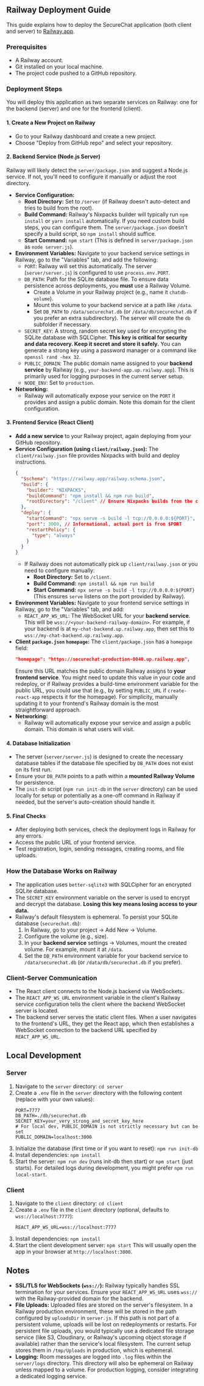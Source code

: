 
## Railway Deployment Guide

This guide explains how to deploy the SecureChat application (both client and server) to [Railway.app](https://railway.app/).

### Prerequisites

*   A Railway account.
*   Git installed on your local machine.
*   The project code pushed to a GitHub repository.

### Deployment Steps

You will deploy this application as two separate services on Railway: one for the backend (server) and one for the frontend (client).

#### 1. Create a New Project on Railway

*   Go to your Railway dashboard and create a new project.
*   Choose "Deploy from GitHub repo" and select your repository.

#### 2. Backend Service (Node.js Server)

Railway will likely detect the `server/package.json` and suggest a Node.js service. If not, you'll need to configure it manually or adjust the root directory.

*   **Service Configuration:**
    *   **Root Directory:** Set to `/server` (if Railway doesn't auto-detect and tries to build from the root).
    *   **Build Command:** Railway's Nixpacks builder will typically run `npm install` or `yarn install` automatically. If you need custom build steps, you can configure them. The `server/package.json` doesn't specify a build script, so `npm install` should suffice.
    *   **Start Command:** `npm start` (This is defined in `server/package.json` as `node server.js`).
*   **Environment Variables:**
    Navigate to your backend service settings in Railway, go to the "Variables" tab, and add the following:
    *   `PORT`: Railway will set this automatically. The server (`server/server.js`) is configured to use `process.env.PORT`.
    *   `DB_PATH`: Path for the SQLite database file. To ensure data persistence across deployments, you **must** use a Railway Volume.
        *   Create a Volume in your Railway project (e.g., name it `chatdb-volume`).
        *   Mount this volume to your backend service at a path like `/data`.
        *   Set `DB_PATH` to `/data/securechat.db` (or `/data/db/securechat.db` if you prefer an extra subdirectory). The server will create the `db` subfolder if necessary.
    *   `SECRET_KEY`: A strong, random secret key used for encrypting the SQLite database with SQLCipher. **This key is critical for security and data recovery. Keep it secret and store it safely.** You can generate a strong key using a password manager or a command like `openssl rand -hex 32`.
    *   `PUBLIC_DOMAIN`: The public domain name assigned to your **backend service** by Railway (e.g., `your-backend-app.up.railway.app`). This is primarily used for logging purposes in the current server setup.
    *   `NODE_ENV`: Set to `production`.
*   **Networking:**
    *   Railway will automatically expose your service on the `PORT` it provides and assign a public domain. Note this domain for the client configuration.

#### 3. Frontend Service (React Client)

*   **Add a new service** to your Railway project, again deploying from your GitHub repository.
*   **Service Configuration (using `client/railway.json`):**
    The `client/railway.json` file provides Nixpacks with build and deploy instructions.
    ```json
    {
      "$schema": "https://railway.app/railway.schema.json",
      "build": {
        "builder": "NIXPACKS",
        "buildCommand": "npm install && npm run build",
        "rootDirectory": "/client" // Ensure Nixpacks builds from the client directory
      },
      "deploy": {
        "startCommand": "npx serve -s build -l tcp://0.0.0.0:${PORT}", // Uses Railway's PORT
        "port": 3000, // Informational, actual port is from $PORT
        "restartPolicy": {
          "type": "always"
        }
      }
    }
    ```
    *   If Railway does not automatically pick up `client/railway.json` or you need to configure manually:
        *   **Root Directory:** Set to `/client`.
        *   **Build Command:** `npm install && npm run build`
        *   **Start Command:** `npx serve -s build -l tcp://0.0.0.0:${PORT}` (This ensures `serve` listens on the port provided by Railway).
*   **Environment Variables:**
    Navigate to your frontend service settings in Railway, go to the "Variables" tab, and add:
    *   `REACT_APP_WS_URL`: The WebSocket URL for your **backend service**. This will be `wss://<your-backend-railway-domain>`. For example, if your backend is at `my-chat-backend.up.railway.app`, then set this to `wss://my-chat-backend.up.railway.app`.
*   **Client `package.json` `homepage`:**
    The `client/package.json` has a `homepage` field:
    ```json
    "homepage": "https://securechat-production-0040.up.railway.app",
    ```
    Ensure this URL matches the public domain Railway assigns to **your frontend service**. You might need to update this value in your code and redeploy, or if Railway provides a build-time environment variable for the public URL, you could use that (e.g., by setting `PUBLIC_URL` if `create-react-app` respects it for the homepage). For simplicity, manually updating it to your frontend's Railway domain is the most straightforward approach.
*   **Networking:**
    *   Railway will automatically expose your service and assign a public domain. This domain is what users will visit.

#### 4. Database Initialization

*   The server (`server/server.js`) is designed to create the necessary database tables if the database file specified by `DB_PATH` does not exist on its first run.
*   Ensure your `DB_PATH` points to a path within a **mounted Railway Volume** for persistence.
*   The `init-db` script (`npm run init-db` in the `server` directory) can be used locally for setup or potentially as a one-off command in Railway if needed, but the server's auto-creation should handle it.

#### 5. Final Checks

*   After deploying both services, check the deployment logs in Railway for any errors.
*   Access the public URL of your frontend service.
*   Test registration, login, sending messages, creating rooms, and file uploads.

### How the Database Works on Railway

*   The application uses `better-sqlite3` with SQLCipher for an encrypted SQLite database.
*   The `SECRET_KEY` environment variable on the server is used to encrypt and decrypt the database. **Losing this key means losing access to your data.**
*   Railway's default filesystem is ephemeral. To persist your SQLite database (`securechat.db`):
    1.  In Railway, go to your project -> Add New -> Volume.
    2.  Configure the volume (e.g., size).
    3.  In your **backend service** settings -> Volumes, mount the created volume. For example, mount it at `/data`.
    4.  Set the `DB_PATH` environment variable for your backend service to `/data/securechat.db` (or `/data/db/securechat.db` if you prefer).

### Client-Server Communication

*   The React client connects to the Node.js backend via WebSockets.
*   The `REACT_APP_WS_URL` environment variable in the client's Railway service configuration tells the client where the backend WebSocket server is located.
*   The backend server serves the static client files. When a user navigates to the frontend's URL, they get the React app, which then establishes a WebSocket connection to the backend URL specified by `REACT_APP_WS_URL`.

## Local Development

### Server

1.  Navigate to the `server` directory: `cd server`
2.  Create a `.env` file in the `server` directory with the following content (replace with your own values):
    ```env
    PORT=7777
    DB_PATH=./db/securechat.db
    SECRET_KEY=your_very_strong_and_secret_key_here 
    # For local dev, PUBLIC_DOMAIN is not strictly necessary but can be set
    PUBLIC_DOMAIN=localhost:3000 
    ```
3.  Initialize the database (first time or if you want to reset): `npm run init-db`
4.  Install dependencies: `npm install`
5.  Start the server: `npm run dev` (runs init-db then start) or `npm start` (just starts). For detailed logs during development, you might prefer `npm run local-start`.

### Client

1.  Navigate to the `client` directory: `cd client`
2.  Create a `.env` file in the `client` directory (optional, defaults to `wss://localhost:7777`):
    ```env
    REACT_APP_WS_URL=wss://localhost:7777
    ```
3.  Install dependencies: `npm install`
4.  Start the client development server: `npm start`
    This will usually open the app in your browser at `http://localhost:3000`.

## Notes

*   **SSL/TLS for WebSockets (`wss://`):** Railway typically handles SSL termination for your services. Ensure your `REACT_APP_WS_URL` uses `wss://` with the Railway-provided domain for the backend.
*   **File Uploads:** Uploaded files are stored on the server's filesystem. In a Railway production environment, these will be stored in the path configured by `uploadsDir` in `server.js`. If this path is not part of a persistent volume, uploads will be lost on redeployments or restarts. For persistent file uploads, you would typically use a dedicated file storage service (like S3, Cloudinary, or Railway's upcoming object storage if available) rather than the service's local filesystem. The current setup stores them in `/tmp/Uploads` in production, which is ephemeral.
*   **Logging:** Room messages are logged into `.log` files within the `server/logs` directory. This directory will also be ephemeral on Railway unless mapped to a volume. For production logging, consider integrating a dedicated logging service.
